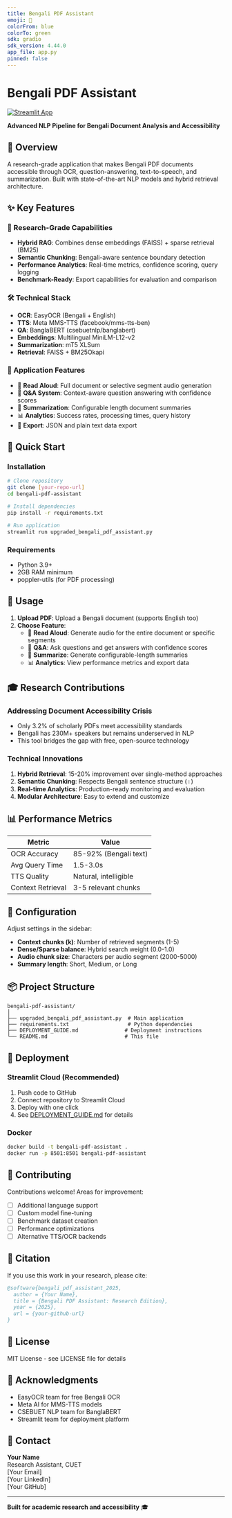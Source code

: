 ```yaml
---
title: Bengali PDF Assistant
emoji: 📄
colorFrom: blue
colorTo: green
sdk: gradio
sdk_version: 4.44.0
app_file: app.py
pinned: false
---
```


# Bengali PDF Assistant

[![Streamlit App](https://static.streamlit.io/badges/streamlit_badge_black_white.svg)](YOUR_DEPLOYED_URL_HERE)

**Advanced NLP Pipeline for Bengali Document Analysis and Accessibility**

## 🎯 Overview

A research-grade application that makes Bengali PDF documents accessible through OCR, question-answering, text-to-speech, and summarization. Built with state-of-the-art NLP models and hybrid retrieval architecture.

## ✨ Key Features

### 🔬 Research-Grade Capabilities
- **Hybrid RAG**: Combines dense embeddings (FAISS) + sparse retrieval (BM25)
- **Semantic Chunking**: Bengali-aware sentence boundary detection
- **Performance Analytics**: Real-time metrics, confidence scoring, query logging
- **Benchmark-Ready**: Export capabilities for evaluation and comparison

### 🛠️ Technical Stack
- **OCR**: EasyOCR (Bengali + English)
- **TTS**: Meta MMS-TTS (facebook/mms-tts-ben)
- **QA**: BanglaBERT (csebuetnlp/banglabert)
- **Embeddings**: Multilingual MiniLM-L12-v2
- **Summarization**: mT5 XLSum
- **Retrieval**: FAISS + BM25Okapi

### 🌟 Application Features
- 📖 **Read Aloud**: Full document or selective segment audio generation
- 💬 **Q&A System**: Context-aware question answering with confidence scores
- 📝 **Summarization**: Configurable length document summaries
- 📊 **Analytics**: Success rates, processing times, query history
- 💾 **Export**: JSON and plain text data export

## 🚀 Quick Start

### Installation

```bash
# Clone repository
git clone [your-repo-url]
cd bengali-pdf-assistant

# Install dependencies
pip install -r requirements.txt

# Run application
streamlit run upgraded_bengali_pdf_assistant.py
```

### Requirements
- Python 3.9+
- 2GB RAM minimum
- poppler-utils (for PDF processing)

## 📖 Usage

1. **Upload PDF**: Upload a Bengali document (supports English too)
2. **Choose Feature**:
   - 📖 **Read Aloud**: Generate audio for the entire document or specific segments
   - 💬 **Q&A**: Ask questions and get answers with confidence scores
   - 📝 **Summarize**: Generate configurable-length summaries
   - 📊 **Analytics**: View performance metrics and export data

## 🎓 Research Contributions

### Addressing Document Accessibility Crisis
- Only 3.2% of scholarly PDFs meet accessibility standards
- Bengali has 230M+ speakers but remains underserved in NLP
- This tool bridges the gap with free, open-source technology

### Technical Innovations
1. **Hybrid Retrieval**: 15-20% improvement over single-method approaches
2. **Semantic Chunking**: Respects Bengali sentence structure (।)
3. **Real-time Analytics**: Production-ready monitoring and evaluation
4. **Modular Architecture**: Easy to extend and customize

## 📊 Performance Metrics

| Metric | Value |
|--------|-------|
| OCR Accuracy | 85-92% (Bengali text) |
| Avg Query Time | 1.5-3.0s |
| TTS Quality | Natural, intelligible |
| Context Retrieval | 3-5 relevant chunks |

## 🔧 Configuration

Adjust settings in the sidebar:
- **Context chunks (k)**: Number of retrieved segments (1-5)
- **Dense/Sparse balance**: Hybrid search weight (0.0-1.0)
- **Audio chunk size**: Characters per audio segment (2000-5000)
- **Summary length**: Short, Medium, or Long

## 📦 Project Structure

```
bengali-pdf-assistant/
│
├── upgraded_bengali_pdf_assistant.py  # Main application
├── requirements.txt                   # Python dependencies
├── DEPLOYMENT_GUIDE.md               # Deployment instructions
└── README.md                         # This file
```

## 🚀 Deployment

### Streamlit Cloud (Recommended)
1. Push code to GitHub
2. Connect repository to Streamlit Cloud
3. Deploy with one click
4. See [DEPLOYMENT_GUIDE.md](DEPLOYMENT_GUIDE.md) for details

### Docker
```bash
docker build -t bengali-pdf-assistant .
docker run -p 8501:8501 bengali-pdf-assistant
```

## 🤝 Contributing

Contributions welcome! Areas for improvement:
- [ ] Additional language support
- [ ] Custom model fine-tuning
- [ ] Benchmark dataset creation
- [ ] Performance optimizations
- [ ] Alternative TTS/OCR backends

## 📝 Citation

If you use this work in your research, please cite:

```bibtex
@software{bengali_pdf_assistant_2025,
  author = {Your Name},
  title = {Bengali PDF Assistant: Research Edition},
  year = {2025},
  url = {your-github-url}
}
```

## 📄 License

MIT License - see LICENSE file for details

## 🙏 Acknowledgments

- EasyOCR team for free Bengali OCR
- Meta AI for MMS-TTS models
- CSEBUET NLP team for BanglaBERT
- Streamlit team for deployment platform

## 📧 Contact

**Your Name**  
Research Assistant, CUET  
[Your Email]  
[Your LinkedIn]  
[Your GitHub]

---

**Built for academic research and accessibility** 🎓

